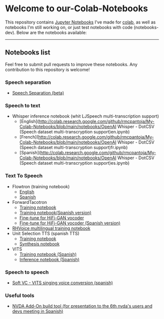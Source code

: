 # Welcome to our-Colab-Notebooks

This repository contains [Jupyter Notebooks](http://jupyter.org/) I've made for [colab](https://colab.research.google.com/), as well as notebooks I'm still working on, or just test notebooks with code (notebooks-dev). Below are the notebooks available:

---

## **Notebooks list**

Feel free to submit pull requests to improve these notebooks. Any contribution to this repository is welcome!

### **Speech separation**

* [Speech Separation (beta)](http://colab.research.google.com/github/rmcpantoja/My-Colab-Notebooks/blob/main/notebooks/speech_separation_(beta).ipynb)

### **Speech to text**

* Whisper inference notebook (whit LJSpeech multi-transcription support)
	* [English](http://colab.research.google.com/github/rmcpantoja/My-Colab-Notebooks/blob/main/notebooks/OpenAI Whisper - DotCSV (Speech dataset multi-transcryption support)en.ipynb)
	* [French](http://colab.research.google.com/github/rmcpantoja/My-Colab-Notebooks/blob/main/notebooks/OpenAI Whisper - DotCSV (Speech dataset multi-transcryption support)fr.ipynb)
	* [Spanish](http://colab.research.google.com/github/rmcpantoja/My-Colab-Notebooks/blob/main/notebooks/OpenAI Whisper - DotCSV (Speech dataset multi-transcryption support)es.ipynb)

### **Text To Speech**

* Flowtron (training notebook)
	* [English](http://colab.research.google.com/github/rmcpantoja/My-Colab-Notebooks/blob/main/notebooks/flowtron_training_beta2.ipynb)
	* [Spanish](http://colab.research.google.com/github/rmcpantoja/My-Colab-Notebooks/blob/main/notebooks/spanish_flowtron_training_beta2.ipynb)
* ForwardTacotron
	* [Training notebook](http://colab.research.google.com/github/rmcpantoja/My-Colab-Notebooks/blob/main/notebooks/forwardTacotron_training(beta5).ipynb)
	* [Training notebook(Spanish version)](http://colab.research.google.com/github/rmcpantoja/My-Colab-Notebooks/blob/main/notebooks/ForwardTacotron_Español_Entrenamiento(beta7).ipynb)
	* [Fine-tune for HiFi-GAN vocoder](http://colab.research.google.com/github/rmcpantoja/My-Colab-Notebooks/blob/main/notebooks/ForwardTacotron_HiFi_Gan_Fine_tuning.ipynb)
	* [Fine-tune for HiFi-GAN vocoder (Spanish version)](http://colab.research.google.com/github/rmcpantoja/My-Colab-Notebooks/blob/main/notebooks/ForwardTacotron_HiFi_Gan_Fine_tuning_Español.ipynb)
* [RHVoice multilingual training notebook](https://colab.research.google.com/github/rmcpantoja/RHVoice/blob/master/src/notebooks/RHVoice_training.ipynb)
* Unit Selection TTS (spanish TTS)
	* [Training notebook](http://colab.research.google.com/github/rmcpantoja/My-Colab-Notebooks/blob/main/notebooks/unitSelectionTts_trainingNotebook.ipynb)
	* [Synthesis notebook](http://colab.research.google.com/github/rmcpantoja/My-Colab-Notebooks/blob/main/notebooks/unitSelectionTts_synthesis_notebook.ipynb)
* VITS
	* [Training notebook (Spanish)](http://colab.research.google.com/github/rmcpantoja/My-Colab-Notebooks/blob/main/notebooks/cuaderno_de_entrenamiento_VITS_en_español.ipynb)
	* [Inference notebook (Spanish)](http://colab.research.google.com/github/rmcpantoja/My-Colab-Notebooks/blob/main/notebooks/Cuaderno_de_síntesis_VITS_TTS_español.ipynb)

### **Speech to speech**

* [Soft VC - VITS singing voice conversion (spanish)](https://colab.research.google.com/github/rmcpantoja/My-Colab-Notebooks/blob/main/notebooks/Cuaderno_completo_de_So_Vits_SVC_en_espa%C3%B1ol.ipynb)

### **Useful tools**

* [NVDA Add-On build tool (for presentation to the 6th nvda's users and devs meeting in Spanish)](https://colab.research.google.com/github/rmcpantoja/My-Colab-Notebooks/blob/main/notebooks/herramienta_de_construcción_de_complementos_de_NVDA.ipynb)